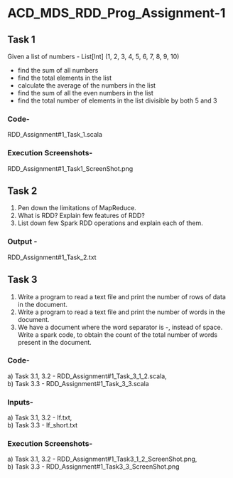 # ACD_MDS_RDD_Prog_Assignment-1

## Task 1
Given a list of numbers - List[Int] (1, 2, 3, 4, 5, 6, 7, 8, 9, 10)
- find the sum of all numbers
- find the total elements in the list
- calculate the average of the numbers in the list
- find the sum of all the even numbers in the list
- find the total number of elements in the list divisible by both 5 and 3

### Code-
RDD_Assignment#1_Task_1.scala

### Execution Screenshots-
RDD_Assignment#1_Task1_ScreenShot.png

## Task 2
1) Pen down the limitations of MapReduce.
2) What is RDD? Explain few features of RDD?
3) List down few Spark RDD operations and explain each of them.

### Output -
RDD_Assignment#1_Task_2.txt

## Task 3
1. Write a program to read a text file and print the number of rows of data in the document.
2. Write a program to read a text file and print the number of words in the document.
3. We have a document where the word separator is -, instead of space. Write a spark
code, to obtain the count of the total number of words present in the document.

### Code-
a) Task 3.1, 3.2 - RDD_Assignment#1_Task_3_1_2.scala,    
b) Task 3.3 - RDD_Assignment#1_Task_3_3.scala

### Inputs-
a) Task 3.1, 3.2 - If.txt,    
b) Task 3.3 - If_short.txt

### Execution Screenshots-
a) Task 3.1, 3.2 - RDD_Assignment#1_Task3_1_2_ScreenShot.png,      
b) Task 3.3 - RDD_Assignment#1_Task3_3_ScreenShot.png
